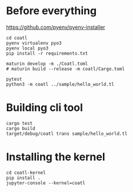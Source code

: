 # Before everything

https://github.com/pyenv/pyenv-installer

```
cd coatl
pyenv virtualenv pyo3
pyenv local pyo3
pip install -r requirements.txt

maturin develop -m ./Coatl.toml
# maturin build --release -m coatl/Cargo.toml

pytest
python3 -m coatl ../sample/hello_world.tl
```

# Building cli tool

```
cargo test
cargo build
target/debug/coatl trans sample/hello_world.tl
```

# Installing the kernel

```
cd coatl-kernel
pip install .
jupyter-console --kernel=coatl
```
